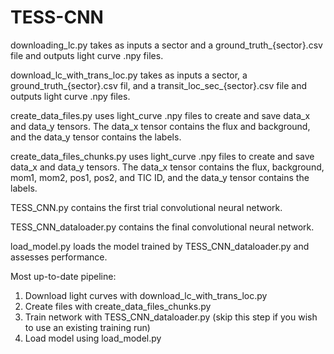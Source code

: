 # TESS-CNN

downloading_lc.py takes as inputs a sector and a ground_truth_{sector}.csv file and outputs light curve .npy files.

download_lc_with_trans_loc.py takes as inputs a sector, a ground_truth_{sector}.csv fil, and a transit_loc_sec_{sector}.csv file and outputs light curve .npy files.

create_data_files.py uses light_curve .npy files to create and save data_x and data_y tensors. The data_x tensor contains the flux and background, and the data_y tensor contains the labels.

create_data_files_chunks.py uses light_curve .npy files to create and save data_x and data_y tensors. The data_x tensor contains the flux, background, mom1, mom2, pos1, pos2, and TIC ID, and the data_y tensor contains the labels.

TESS_CNN.py contains the first trial convolutional neural network.
  
TESS_CNN_dataloader.py contains the final convolutional neural network.

load_model.py loads the model trained by TESS_CNN_dataloader.py and assesses performance.

Most up-to-date pipeline: 

1) Download light curves with download_lc_with_trans_loc.py
2) Create files with create_data_files_chunks.py
3) Train network with TESS_CNN_dataloader.py (skip this step if you wish to use an existing training run)
4) Load model using load_model.py
